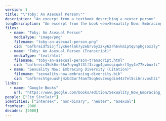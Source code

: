 ```yaml
---
version: 1
title: "\"Toby: An Asexual Person\""
description: "An excerpt from a textbook describing a neuter person"
longDescription: "An excerpt from the book <em>Sexuality Now: Embracing Diversity</em>, which describes Toby (Jim Sinclair) as neuter and asexual"
files:
  - name: "Toby: An Asexual Person"
    mediaType: "image/png"
    filename: "toby-an-asexual-person.png"
    cid: "bafkreidf5i5jflyx6e4lnk7y2ebrv6yz2ky62rh6vkmiptqvnphgsoxzly"
  - name: "Toby: An Asexual Person (Transcript)"
    mediaType: "text/html"
    filename: "toby-an-asexual-person-transcript.html"
    cid: "bafkreic45dk6mr5ko7nyog5t3tf3zzgp4gwmuqiqwkrf3yy4e77kvbuxfi"
  - name: "Sexuality Now: Embracing Diversity (Citation)"
    filename: "sexuality-now-embracing-diversity.bib"
    cid: "bafkreihtgeuushj4zbd3ur74amf5oq6sv2esgdin44z7el5ci6rzvosh2i"
links:
  - name: "Google Books"
    url: "https://www.google.com/books/edition/Sexuality_Now_Embracing_Diversity/nKwJzgEACAAJ?hl=en"
people: ["Jim Sinclair"]
identities: ["intersex", "non-binary", "neuter", "asexual"]
fromYear: 2006
decades: [2000]
---
```

